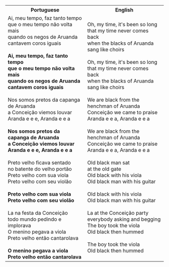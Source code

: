 <table class="capoeira-table">
    <tr class="header-row">
        <th>Portuguese</th>
        <th>English</th>
    </tr>
    <tr>
        <td>Ai, meu tempo, faz tanto tempo<br>que o meu tempo não volta mais<br>quando os negos de Aruanda<br>cantavem coros iguais<br><br><strong>Ai, meu tempo, faz tanto tempo<br>que o meu tempo não volta mais<br>quando os negos de Aruanda<br>cantavem coros iguais</strong><br><br>Nos somos pretos da capanga de Aruanda<br>a Conceição viemos louvar<br>Aranda e e e, Aranda e e a<br><br><strong>Nos somos pretos da capanga de Aruanda<br>a Conceição viemos louvar<br>Aranda e e e, Aranda e e a</strong><br><br>Preto velho ficava sentado<br>no batente do velho portão<br>Preto velho com sua viola<br>Preto velho com seu violão<br><br><strong>Preto velho com sua viola<br>Preto velho com seu violão</strong><br><br>La na festa da Conceição<br>todo mundo pedindo e implorava<br>O menino pegava a viola<br>Preto velho então cantarolava<br><br><strong>O menino pegava a viola<br>Preto velho então cantarolava</strong></td>
        <td>Oh, my time, it's been so long<br>that my time never comes back<br>when the blacks of Aruanda<br>sang like choirs<br><br>Oh, my time, it's been so long<br>that my time never comes back<br>when the blacks of Aruanda<br>sang like choirs<br><br>We are black from the henchman of Aruanda<br>Conceição we came to praise<br>Aranda e e a, Aranda e e a<br><br>We are black from the henchman of Aruanda<br>Conceição we came to praise<br>Aranda e e a, Aranda e e a<br><br>Old black man sat<br>at the old gate<br>Old black with his viola<br>Old black man with his guitar<br><br>Old black with his viola<br>Old black man with his guitar<br><br>La at the Conceição party<br>everybody asking and begging<br>The boy took the viola<br>Old black then hummed<br><br>The boy took the viola<br>Old black then hummed</td>
    </tr>
</table>